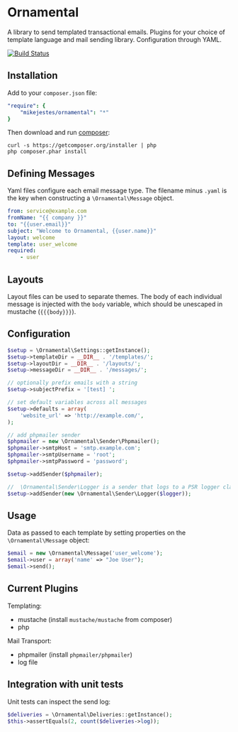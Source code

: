 Ornamental
==========

A library to send templated transactional emails. Plugins for your choice of template language and mail sending library. Configuration through YAML.

[![Build Status](https://travis-ci.org/mikejestes/ornamental.png?branch=master)](https://travis-ci.org/mikejestes/ornamental)
## Installation

Add to your `composer.json` file:

```yaml
"require": {
    "mikejestes/ornamental": "*"
}
```

Then download and run [composer](http://getcomposer.org/):

    curl -s https://getcomposer.org/installer | php
    php composer.phar install

## Defining Messages

Yaml files configure each email message type. The filename minus `.yaml` is the key when constructing a `\Ornamental\Message` object. 

```yaml
from: service@example.com
fromName: "{{ company }}"
to: "{{user.email}}"
subject: "Welcome to Ornamental, {{user.name}}"
layout: welcome
template: user_welcome
required:
    - user
```

## Layouts

Layout files can be used to separate themes. The body of each individual message is injected with the `body` variable, which should be unescaped in mustache (`{{{body}}}`).

## Configuration

```php
$setup = \Ornamental\Settings::getInstance();
$setup->templateDir = __DIR__ . '/templates/';
$setup->layoutDir = __DIR__ . '/layouts/';
$setup->messageDir = __DIR__ . '/messages/';

// optionally prefix emails with a string
$setup->subjectPrefix = '[test] ';

// set default variables across all messages
$setup->defaults = array(
    'website_url' => 'http://example.com/',
);

// add phpmailer sender
$phpmailer = new \Ornamental\Sender\Phpmailer();
$phpmailer->smtpHost = 'smtp.example.com';
$phpmailer->smtpUsername = 'root';
$phpmailer->smtpPassword = 'password';

$setup->addSender($phpmailer);

//  \Ornamental\Sender\Logger is a sender that logs to a PSR logger class
$setup->addSender(new \Ornamental\Sender\Logger($logger));
```

## Usage

Data as passed to each template by setting properties on the `\Ornamental\Message` object:

```php
$email = new \Ornamental\Message('user_welcome');
$email->user = array('name' => "Joe User");
$email->send();
```

## Current Plugins

Templating:
* mustache (install `mustache/mustache` from composer)
* php

Mail Transport:
* phpmailer (install `phpmailer/phpmailer`)
* log file

## Integration with unit tests
Unit tests can inspect the send log:
```php
$deliveries = \Ornamental\Deliveries::getInstance();
$this->assertEquals(2, count($deliveries->log));
```
